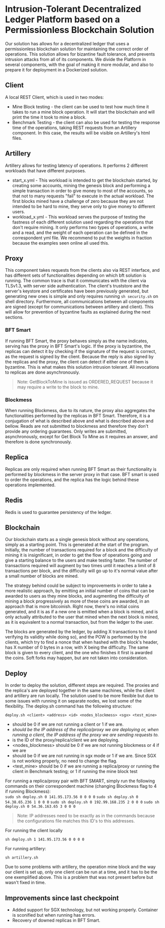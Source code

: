 # Intrusion-Tolerant Decentralized Ledger Platform based on a Permissionless Blockchain Solution

Our solution has allows for a decentralized ledger that uses a permissionless blockchain solution for maintaining the correct order of operations. This solution allows for bizantine fault tolerance, and prevents intrusion attacks from all of its components. 
We divide the Platform in several components, with the goal of making it more modular, and also to prepare it for deployment in a Dockerized solution.

## Client
A local REST Client, which is used in two modes:
- Mine Block testing - the client can be used to test how much time it takes to run a mine block operation. It will start the blockchain and will print the time it took to mine a block. 
- Benchmark Testing - the client can also be used for testing the response time of the operations, taking REST requests from an Artillery component. In this case, the results will be visible on Artillery's html files.

## Artillery
Artillery allows for testing latency of operations. It performs 2 different workloads that have different purposes.
- start_x.yml - This workload is intended to get the blockchain started, by creating some accounts, mining the genesis block and performing a simple transaction in order to give money to most of the accounts, so that not to many requests "fail" to execute in the actual workload. The first blocks mined have a challenge of zero because they are not intended to be hard to mine, they serve only to give money to different users. 
- workload_x.yml - This workload serves the purpose of testing the fastness of each different solution used regarding the operations that don't require mining. It only performs two types of operations, a write and a read, and the weight of each operation can be defined in the correspondent yml file. We recommend to put the weights in fraction because the examples seen online all used this.

## Proxy
This component takes requests from the clients also via REST interface, and has different sets of functionalities depending on which bft solution is running. The common trace is that it communicates with the client via TLSv1.3, with server side authentication. The client's truststore and the server's keystore and certificates have been previously generated, but generating new ones is simple and only requires running 
```sh security.sh``` 
on shell directory.
Furthermore, all communications between all components are signed (except for communications between artillery and client). This will allow for prevention of byzantine faults as explained during the next sections.

### BFT Smart 
If running BFT Smart, the proxy behaves simply as the name indicates, serving has the proxy in BFT Smart's logic. If the proxy is byzantine, the replicas can detect it by checking if the signature of the request is correct, as the request is signed by the client. Because the reply is also signed by the replicas and the proxy, the client can detect if either one of them is byzantine. This is what makes this solution intrusion tolerant. All invocations to replicas are done asynchronously. 

> Note: GetBlockToMine is issued as ORDERED_REQUEST because it may require a write to the block to mine. 

### Blockmess
When running Blockmess, due to its nature, the proxy also aggregates the functionalities performed by the replicas in BFT Smart. Therefore, it is a conjugation of what is described above and what is described above and bellow. Reads are not submitted to blockmess and therefore they don't provide any ordering guarantees. Only writes are submitted, asynchronously, except for Get Block To Mine as it requires an answer, and therefore is done synchronously. 

## Replica
Replicas are only required when running BFT Smart as their functionality is performed by blockmess in the server proxy in that case. BFT smart is used to order the operations, and the replica has the logic behind these operations implemented.

## Redis
Redis is used to guarantee persistency of the ledger.


## Blockchain

Our blockchain starts as a single genesis block without any operations, simply as a starting point. This is generated at the start of the program. Initially, the number of transactions required for a block and the difficulty of mining it is insignificant, in order to get the flow of operations going and give a starting balance to the users and make testing faster. The number of transactions required will augment by two times until it reaches a limit of 8 transactions per block, and the difficulty will go up to it's normal value after a small number of blocks are mined. 

The strategy behind could be subject to improvements in order to take a more realistic approach, by emitting an initial number of coins that can be awarded to users as they mine blocks, and augmenting the difficulty of mining a block progressively as more of these coins are awarded, in an approach that is more bitcoinish. Right now, there's no initial coins generated, and it is as if a new one is emitted when a block is mined, and is only actually attributed to the user that mined when the next block is mined, as it is equivalent to a normal transaction, but from the ledger to the user. 

The blocks are generated by the ledger, by adding X transactions to it (and verifying its validity while doing so), and the POW is performed by the clients, which try to find a nonce that when hashed with the block's header, has X number of 0 bytes in a row, with X being the difficulty.
The same block is given to every client, and the one who finishes it first is awarded the coins. Soft forks may happen, but are not taken into consideration. 

## Deploy

In order to deploy the solution, different steps are required. The proxies and the replica's are deployed together in the same machines, while the client and artillery are run locally. The solution used to be more flexible but due to some issues with running it on separate nodes, we lost some of the flexibility. The deploy.sh command has the following structure:

```deploy.sh <client> <address> <id> <nodes_blockmess> <sgx> <test_mine>```

- <client> should be 0 if we are not running a client or 1 if we are.  
- <address> should be the IP address of the replica/proxy we are deploying or, when running a client, the IP address of the proxy we are sending requests to.
- <id> is the ID of the proxy/replica/client we are deploying.
- <nodes_blockmess> should be 0 if we are not running blockmess or 4 if we are
- <sgx> should be 0 if we are not running in sgx mode or 1 if we are. Since SGX is not working properly, no need to change the flag.
- <test_mine> should be 0 if we are running a replica/proxy or running the client in Benchmark testing; or 1 if running the mine block test

For running a replica/proxy pair with BFT SMART, simply run the following commands on their correspondent machine (changing Blockmess flag to 4 if running Blockmess):  
 ```sudo sh deploy.sh 0 141.95.173.56 0 0 0 0```
 ```sudo sh deploy.sh 0 54.38.65.236 1 0 0 0```
 ```sudo sh deploy.sh 0 192.99.168.235 2 0 0 0```
 ```sudo sh deploy.sh 0 54.36.163.65 3 0 0 0```
 
> Note: IP addresses need to be exactly as in the commands because the configurations file matches this ID's to this addresses.
 
For running the client locally

```sh deploy.sh 1 141.95.173.56 0 0 0 0``` 
 
For running artillery:

```sh artillery.sh```
 
Due to some problems with artillery, the operation mine block and the way our client is set up, only one client can be run at a time, and it has to be the one exemplified above. This is a problem that was not present before but wasn't fixed in time.  

## Improvements since last checkpoint
 
- Added support for SGX technology, but not working properly. Container is sconified but when running has errors.
- Recovery of downed replicas in BFT Smart.

